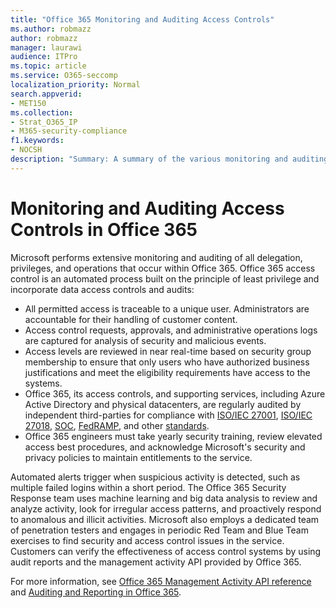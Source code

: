 ```yaml
---
title: "Office 365 Monitoring and Auditing Access Controls"
ms.author: robmazz
author: robmazz
manager: laurawi
audience: ITPro
ms.topic: article
ms.service: O365-seccomp
localization_priority: Normal
search.appverid:
- MET150
ms.collection:
- Strat_O365_IP
- M365-security-compliance
f1.keywords:
- NOCSH
description: "Summary: A summary of the various monitoring and auditing access controls available within Office 365."
---
```


# Monitoring and Auditing Access Controls in Office 365

Microsoft performs extensive monitoring and auditing of all delegation, privileges, and operations that occur within Office 365. Office 365 access control is an automated process built on the principle of least privilege and incorporate data access controls and audits:

- All permitted access is traceable to a unique user. Administrators are accountable for their handling of customer content.
- Access control requests, approvals, and administrative operations logs are captured for analysis of security and malicious events.
- Access levels are reviewed in near real-time based on security group membership to ensure that only users who have authorized business justifications and meet the eligibility requirements have access to the systems.
- Office 365, its access controls, and supporting services, including Azure Active Directory and physical datacenters, are regularly audited by independent third-parties for compliance with [ISO/IEC 27001](https://www.microsoft.com/TrustCenter/Compliance/iso-iec-27001), [ISO/IEC 27018](https://www.microsoft.com/TrustCenter/Compliance/iso-iec-27018), [SOC](https://www.microsoft.com/TrustCenter/Compliance/SOC), [FedRAMP](https://www.microsoft.com/TrustCenter/Compliance/FedRAMP), and other [standards](https://www.microsoft.com/TrustCenter/Compliance?service=Office#Icons).
- Office 365 engineers must take yearly security training, review elevated access best procedures, and acknowledge Microsoft's security and privacy policies to maintain entitlements to the service.

Automated alerts trigger when suspicious activity is detected, such as multiple failed logins within a short period. The Office 365 Security Response team uses machine learning and big data analysis to review and analyze activity, look for irregular access patterns, and proactively respond to anomalous and illicit activities. Microsoft also employs a dedicated team of penetration testers and engages in periodic Red Team and Blue Team exercises to find security and access control issues in the service. Customers can verify the effectiveness of access control systems by using audit reports and the management activity API provided by Office 365.

For more information, see [Office 365 Management Activity API reference](https://msdn.microsoft.com/library/office/mt227394.aspx) and [Auditing and Reporting in Office 365](office-365-auditing-and-reporting-overview.md).
